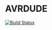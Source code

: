 # AVRDUDE

[![Build Status](https://travis-ci.org/sjkelly/AVRDUDE.jl.svg?branch=master)](https://travis-ci.org/sjkelly/AVRDUDE.jl)
